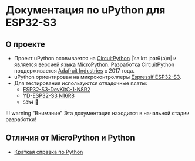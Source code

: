 # Документация по uPython для ESP32-S3

## О проекте

- Проект uPython осовывается на [CircuitPython](https://docs.circuitpython.org/en/latest/README.html) |ˈsɜːkɪt ˈpaɪθ(ə)n| и является версией языка [MicroPython](https://docs.micropython.org/en/latest/). Разработка CircuitPython поддерживается [Adafruit Industries](https://en.wikipedia.org/wiki/Adafruit_Industries) с 2017 года.
- uPython ориентирован на микроконтроллеры [Espressif ESP32-S3](https://www.espressif.com/en/products/socs/esp32-s3).
- Для тестирования используются отладочные платы:
    - [ESP32-S3-DevKitC-1-N8R2](https://circuitpython.org/board/espressif_esp32s3_devkitc_1_n8r2/)
    - [YD-ESP32-S3 N16R8](https://circuitpython.org/board/yd_esp32_s3_n16r8/)
    - `S3W4`  &#128679;


!!! warning "Внимание"
    Эта документация находится в начальной стадии разработки!

## Отличия от MicroPython и Python
- [Краткая справка по Python](https://quickref.me/python.html#python-strings)